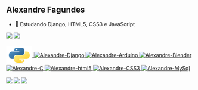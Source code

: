 ## Alexandre Fagundes

- 🌱 Estudando Django, HTML5, CSS3 e JavaScript

<div>
  <a href="https://github.com/Alexandre15">
  <img height="180em" src="https://github-readme-stats.vercel.app/api?username=Alexandre15&show_icons=true&theme=github_dark&include_all_commits=true&count_private=true"/>
  <img height="180em" src="https://github-readme-stats.vercel.app/api/top-langs/?username=Alexandre15&layout=compact&langs_count=16&theme=github_dark"/>
</div>

<div style="display: inline_block"><br>
  <img align="center" alt="Alexandre-Python" height="50" width="70" src="https://raw.githubusercontent.com/devicons/devicon/master/icons/python/python-original.svg"/>
  <img align="center" alt="Alexandre-Django" height="50" width="70" src="https://cdn.jsdelivr.net/gh/devicons/devicon@latest/icons/django/django-plain-wordmark.svg" />
  <img align="center" alt="Alexandre-Arduino" height="50" width="70" src="https://cdn.jsdelivr.net/gh/devicons/devicon@latest/icons/arduino/arduino-original-wordmark.svg" />
  <img align="center" alt="Alexandre-Blender" height="50" width="70" src="https://cdn.jsdelivr.net/gh/devicons/devicon@latest/icons/blender/blender-original.svg" />
  <img align="center" alt="Alexandre-C" height="50" width="70" src="https://cdn.jsdelivr.net/gh/devicons/devicon@latest/icons/c/c-original.svg" />
  <img align="center" alt="Alexandre-html5" height="50" width="70" src="https://cdn.jsdelivr.net/gh/devicons/devicon@latest/icons/html5/html5-original-wordmark.svg" />
  <img align="center" alt="Alexandre-CSS3" height="50" width="70" src="https://cdn.jsdelivr.net/gh/devicons/devicon@latest/icons/css3/css3-original-wordmark.svg" />
  <img align="center" alt="Alexandre-MySql" height="50" width="70" src="https://cdn.jsdelivr.net/gh/devicons/devicon@latest/icons/mysql/mysql-original-wordmark.svg" />
</div>

<div><br>
  <a href="https://www.facebook.com/profile.php?id=100010779333447" target="_blank"><img src="https://img.shields.io/badge/Facebook-1877F2?style=for-the-badge&logo=facebook&logoColor=white" target="_blank"></a>
  <a href="https://www.instagram.com/alexandre_15_alexandre/" target="_blank"><img src="https://img.shields.io/badge/Instagram-E4405F?style=for-the-badge&logo=instagram&logoColor=white" target="_blank"></a>
  <a href="https://www.linkedin.com/in/alexandre-fagundes-74343b1a3/" target="_blank"><img src="https://img.shields.io/badge/LinkedIn-0077B5?style=for-the-badge&logo=linkedin&logoColor=white" target="_blank"></a>
</div>
